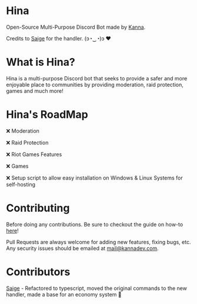 # Hina
Open-Source Multi-Purpose Discord Bot made by [Kanna](https://kannadev.com/).

Credits to [Saige](https://github.com/Saigeie) for the handler. (ɔ◔‿◔)ɔ ♥

# What is Hina?

Hina is a multi-purpose Discord bot that seeks to provide a safer and more enjoyable place to communities by providing moderation, raid protection, games and much more!

# Hina's RoadMap

❌ Moderation

❌ Raid Protection

❌ Riot Games Features

❌ Games

❌ Setup script to allow easy installation on Windows & Linux Systems for self-hosting

# Contributing

Before doing any contributions. Be sure to checkout the guide on how-to [here](https://github.com/KannaDev/Hina/blob/main/CONTRIBUTING.md)!

Pull Requests are always welcome for adding new features, fixing bugs, etc. Any security issues should be emailed at [mail@kannadev.com](mailto:mail@kannadev.com).


# Contributors

[Saige](https://github.com/Saigeie) - Refactored to typescript, moved the original commands to the new handler, made a base for an economy system 🤍
